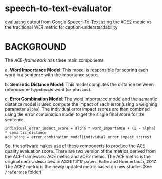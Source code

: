 # speech-to-text-evaluator
evaluating output from Google Speech-To-Text using the ACE2 metric vs the traditional WER metric for caption-understandability 

BACKGROUND
===============

The *ACE-framework* has three main components:

a. **Word Importance Model**: This model is responsible for scoring each word in a sentence with the importance score.

b. **Semantic Distance Model**: This model computes the distance between reference or hypothesis word (or phrases).

c. **Error Combination Model**: The word importance model and the semantic distance model is used compute the impact of each error (using a weighing parameter `alpha`). The individual error impact scores are then combined using the error combination model to get the single final score for the sentence.

	individual_error_impact_score = alpha * word_importance + (1 - alpha) * semantic_distance
	ace_score = error_combination_model(individual_error_impact_scores)

So, the software makes use of these components to produce the ACE quality evaluation score. There are two version of the metrics derived from the ACE-framework: ACE metric and ACE2 metric. The ACE metric is the original metric described in ASSETS'17 paper: Kafle and Huenerfauth, 2017. The ACE2 metric is the newly updated metric based on new studies (See `/reference` folder)
